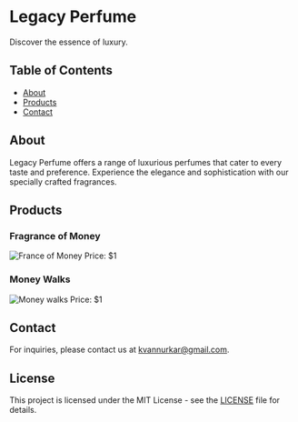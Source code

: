 # Legacy Perfume
Discover the essence of luxury.
## Table of Contents
- [About](#about)
- [Products](#products)
- [Contact](#contact)

## About
Legacy Perfume offers a range of luxurious perfumes that cater to every taste and preference. Experience the elegance and sophistication with our specially crafted fragrances.

## Products
### Fragrance of Money
![France of Money](daller.jpg)
Price: $1

### Money Walks
![Money walks](daller.jpg)
Price: $1

## Contact
For inquiries, please contact us at [kvannurkar@gmail.com](mailto:kvannurkar@gmail.com).

## License
This project is licensed under the MIT License - see the [LICENSE](LICENSE) file for details.
